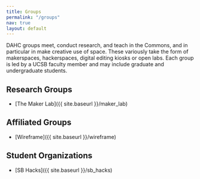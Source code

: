 ```yaml
---
title: Groups
permalink: "/groups"
nav: true
layout: default
---
```


DAHC groups meet, conduct research, and teach in the Commons, and in particular in make creative use of space. These variously take the form of makerspaces, hackerspaces, digital editing kiosks or open labs. Each group is led by a UCSB faculty member and may include graduate and undergraduate students.

## Research Groups

-  [The Maker Lab]({{ site.baseurl }}/maker_lab)

## Affiliated Groups

-  [Wireframe]({{ site.baseurl }}/wireframe)

## Student Organizations

-  [SB Hacks]({{ site.baseurl }}/sb_hacks)
